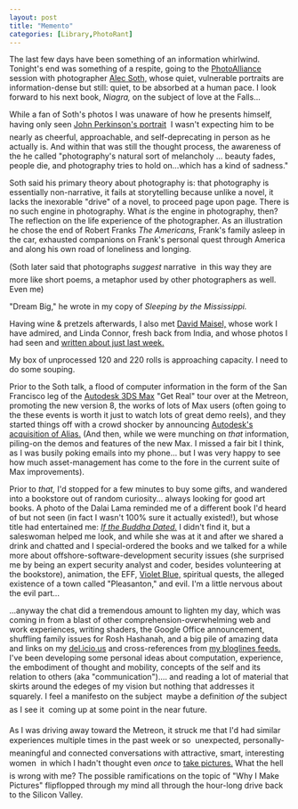 ```yaml
---
layout: post
title: "Memento"
categories: [Library,PhotoRant]
---
```

The last few days have been something of an information whirlwind. Tonight's end was something of a respite, going to the <a href="http://www/photoalliance.com">PhotoAlliance</a> session with photographer <a href="http://www.alecsoth.com/">Alec Soth,</a> whose quiet, vulnerable portraits are information-dense but still: quiet, to be absorbed at a human pace. I look forward to his next book, <cite>Niagra,</cite> on the subject of love at the Falls...

<!--more-->
While a fan of Soth's photos I was unaware of how he presents himself, having only seen <a href="http://www.orbit1.com/dailyphotos.aspx?photoid=968">John Perkinson's portrait</a>  &#151; I wasn't expecting him to be nearly as cheerful, approachable, and self-deprecating in person as he actually is. And within that was still the thought process, the awareness of the he called "photography's natural sort of melancholy ... beauty fades, people die, and photography tries to hold on...which has a kind of sadness." 

Soth said his primary theory about photography is: that photography is essentially non-narrative, it fails at storytelling because unlike a novel, it lacks the inexorable "drive" of a novel, to proceed page upon page. There is no such engine in photography. What <i>is</i> the engine in photography, then? The reflection on the life experience of the photographer. As an illustration he chose the end of Robert Franks <cite>The Americans,</cite> Frank's family asleep in the car, exhausted companions on Frank's personal quest through America and along his own road of loneliness and longing.

(Soth later said that photographs <i>suggest</i> narrative &#151; in this way they are more like short poems, a metaphor used by other photographers as well. Even me)

"Dream Big," he wrote in my copy of <cite>Sleeping by the Mississippi.</cite>

Having wine & pretzels afterwards, I also met <a href="http://www.davidmaisel.com/fine.asp">David Maisel,</a> whose work I have admired, and Linda Connor, fresh back from India, and whose photos I had seen and <a href="http://www.botzilla.com/blog/archives/000423.html">written about just last week.</a>

My box of unprocessed 120 and 220 rolls is approaching capacity. I need to do some souping.

Prior to the Soth talk, a flood of computer information in the form of the San Francisco leg of the <a href="http://usa.autodesk.com/adsk/servlet/index?id=5659302&siteID=123112">Autodesk 3DS Max</a> "Get Real" tour over at the Metreon, promoting the new version 8, the works of lots of Max users (often going to the these events is worth it just to watch lots of great demo reels), and they started things off with a crowd shocker by announcing <a href="http://www.alias.com/glb/eng/press/press_release_details.jsp?itemId=3600004
">Autodesk's acquisition of Alias.</a> (And then, while we were munching on <i>that</i> information, piling-on the demos and features of the new Max. I missed a fair bit I think, as I was busily poking emails into my phone... but I was very happy to see how much asset-management has come to the fore in the current suite of Max improvements).

Prior to <i>that,</i> I'd stopped for a few minutes to buy some gifts, and wandered into a bookstore out of random curiosity... always looking for good art books. A photo of the Dalai Lama reminded me of a different book I'd heard of but not seen (in fact I wasn't 100% sure it actually existed!), but whose title had entertained me: <a href="http://www.amazon.com/exec/obidos/ASIN/0140195831/thedailylama-20/002-8420312-8149616"><cite>If the Buddha Dated.</cite></a> I didn't find it, but a saleswoman helped me look, and while she was at it and after we shared a drink and chatted and I special-ordered the books and we talked for a while more about offshore-software-development security issues (she surprised me by being an expert security analyst and coder, besides volunteering at the bookstore), animation, the EFF, <a href="http://www.amazon.com/exec/obidos/tg/detail/-/1573442178/002-8420312-8149616?v=glance">Violet Blue,</a> spiritual quests, the alleged existence of a town called "Pleasanton," and evil. I'm a little nervous about the evil part...

...anyway the chat did a tremendous amount to lighten my day, which was coming in from a blast of other comprehension-overwhelming web and work experiences, writing shaders, the Google Office announcement, shuffling family issues for Rosh Hashanah, and a big pile of amazing data and links on my <a href="http://del.icio.us/bjorke/">del.icio.us</a> and cross-references from <a href="http://www.bloglines.com/public/bjorke">my bloglines feeds.</a> I've been developing some personal ideas about computation, experience, the embodiment of thought and mobility, concepts of the self and its relation to others (aka "communication").... and reading a lot of material that skirts around the edeges of my vision but nothing that addresses it squarely. I feel a manifesto on the subject &#151; maybe a definition <i>of</i> the subject as I see it &#151; coming up at some point in the near future. 

As I was driving away toward the Metreon, it struck me that I'd had similar experiences multiple times in the past week or so &#151; unexpected, personally-meaningful and connected conversations with attractive, smart, interesting women &#151; in which I hadn't thought even <i>once</i> to  <a href="http://clayenos.blogspot.com/">take pictures.</a> What the hell is wrong with me? The possible ramifications on the topic of "Why I Make Pictures" flipflopped through my mind all through the hour-long drive back to the Silicon Valley.



